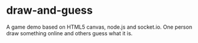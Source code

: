 draw-and-guess
==============

A game demo based on HTML5 canvas, node.js and socket.io. One person draw something online and others guess what it is. 
